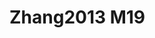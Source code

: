 <a name="material" />

# Zhang2013 M19
<script type="application/ld+json">
  {
    "@context": "https://schema.org/",
    "@type": "ChemicalSubstance",
    "http://purl.org/dc/terms/conformsTo":
      {
        "@type": "CreativeWork",
        "@id": "https://bioschemas.org/profiles/ChemicalSubstance/0.4-RELEASE/"
      },
    "@id": "https://egonw.github.io/nanowiki/nanowiki324.html#material",
    "name": "Zhang2013 M19",
    "sameAs": "http://127.0.0.1/mediawiki/index.php/Special:URIResolver/Zhang2013_M19"
  }
</script>

